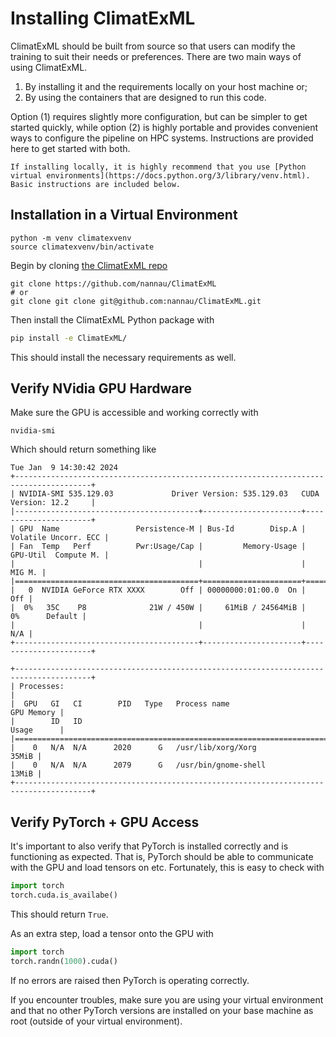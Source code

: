 # Installing ClimatExML

ClimatExML should be built from source so that users can modify the training to suit their needs or preferences. There are two main ways of using ClimatExML. 

1. By installing it and the requirements locally on your host machine or;
2. By using the containers that are designed to run this code. 

Option (1) requires slightly more configuration, but can be simpler to get started quickly, while option (2) is highly portable and provides convenient ways to configure the pipeline on HPC systems. Instructions are provided here to get started with both. 


```{note}
If installing locally, it is highly recommend that you use [Python virtual environments](https://docs.python.org/3/library/venv.html). Basic instructions are included below.
```
## Installation in a Virtual Environment
```
python -m venv climatexvenv
source climatexvenv/bin/activate
```

Begin by cloning [the ClimatExML repo](https://github.com/nannau/ClimatExML)

```
git clone https://github.com/nannau/ClimatExML 
# or
git clone git clone git@github.com:nannau/ClimatExML.git
```

Then install the ClimatExML Python package with 
```bash
pip install -e ClimatExML/
```

This should install the necessary requirements as well. 

## Verify NVidia GPU Hardware
Make sure the GPU is accessible and working correctly with

```
nvidia-smi
```

Which should return something like 

```
Tue Jan  9 14:30:42 2024
+---------------------------------------------------------------------------------------+
| NVIDIA-SMI 535.129.03             Driver Version: 535.129.03   CUDA Version: 12.2     |
|-----------------------------------------+----------------------+----------------------+
| GPU  Name                 Persistence-M | Bus-Id        Disp.A | Volatile Uncorr. ECC |
| Fan  Temp   Perf          Pwr:Usage/Cap |         Memory-Usage | GPU-Util  Compute M. |
|                                         |                      |               MIG M. |
|=========================================+======================+======================|
|   0  NVIDIA GeForce RTX XXXX        Off | 00000000:01:00.0  On |                  Off |
|  0%   35C    P8              21W / 450W |     61MiB / 24564MiB |      0%      Default |
|                                         |                      |                  N/A |
+-----------------------------------------+----------------------+----------------------+

+---------------------------------------------------------------------------------------+
| Processes:                                                                            |
|  GPU   GI   CI        PID   Type   Process name                            GPU Memory |
|        ID   ID                                                             Usage      |
|=======================================================================================|
|    0   N/A  N/A      2020      G   /usr/lib/xorg/Xorg                           35MiB |
|    0   N/A  N/A      2079      G   /usr/bin/gnome-shell                         13MiB |
+---------------------------------------------------------------------------------------+
```

## Verify PyTorch + GPU Access

It's important to also verify that PyTorch is installed correctly and is functioning as expected. That is, PyTorch should be able to communicate with the GPU and load tensors on etc. Fortunately, this is easy to check with
```python
import torch
torch.cuda.is_availabe()
```

This should return `True`.

As an extra step, load a tensor onto the GPU with

```python
import torch
torch.randn(1000).cuda()
```

If no errors are raised then PyTorch is operating correctly.

If you encounter troubles, make sure you are using your virtual environment and that no other PyTorch versions are installed on your base machine as root (outside of your virtual environment).